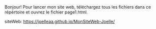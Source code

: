 Bonjour! Pour lancer mon site web, téléchargez tous les fichiers dans ce répértoire et ouvrez le fichier page1.html.

siteWeb: https://joelleaa.github.io/MonSiteWeb-Joelle/
